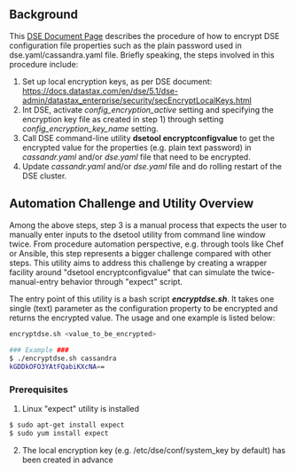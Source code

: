 ## Background

This [DSE Document Page](https://docs.datastax.com/en/dse/5.1/dse-admin/datastax_enterprise/security/secEncryptProperties.html) describes the procedure of how to encrypt DSE configuration file properties such as the plain password used in dse.yaml/cassandra.yaml file. Briefly speaking, the steps involved in this procedure include:
1. Set up local encryption keys, as per DSE document: https://docs.datastax.com/en/dse/5.1/dse-admin/datastax_enterprise/security/secEncryptLocalKeys.html
2. Int DSE, activate *config_encryption_active* setting and specifying the encryption key file as created in step 1) through setting *config_encryption_key_name* setting. 
3. Call DSE command-line utility **dsetool encryptconfigvalue** to get the encrypted value for the properties (e.g. plain text password) in *cassandr.yaml* and/or *dse.yaml* file that need to be encrypted.
4. Update *cassandr.yaml* and/or *dse.yaml* file and do rolling restart of the DSE cluster.


## Automation Challenge and Utility Overview

Among the above steps, step 3 is a manual process that expects the user to manually enter inputs to the dsetool utility from command line window twice. From procedure automation perspective, e.g. through tools like Chef or Ansible, this step represents a bigger challenge compared with other steps. This utility aims to address this challenge by creating a wrapper facility around "dsetool encryptconfigvalue" that can simulate the twice-manual-entry behavior through "expect" script.

The entry point of this utility is a bash script ***encryptdse.sh***. It takes one single (text) parameter as the configuration property to be encrypted and returns the encrypted value. The usage and one example is listed below:

```bash
encryptdse.sh <value_to_be_encrypted>
   
### Example ###
$ ./encryptdse.sh cassandra
kGDDkOFO3YAtFQabiKXcNA==
```

### Prerequisites 

1. Linux "expect" utility is installed
```bash
$ sudo apt-get install expect
$ sudo yum install expect
```

2. The local encryption key (e.g. /etc/dse/conf/system_key by default) has been created in advance 



